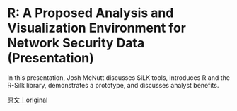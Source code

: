 
# R: A Proposed Analysis and Visualization Environment for Network Security Data (Presentation)

In this presentation, Josh McNutt discusses SiLK tools, introduces R and the R-Silk library, demonstrates a prototype, and discusses analyst benefits.

[原文｜original](https://insights.sei.cmu.edu/library/r-a-proposed-analysis-and-visualization-environment-for-network-security-data-presentation/)
        